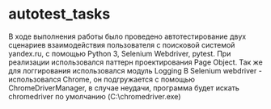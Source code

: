 # autotest_tasks
В ходе выполнения работы было проведено автотестирование двух сценариев взаимодействия пользователя с поисковой системой yandex.ru,
с помощью Python 3, Selenium Webdriver, pytest.
При реализации использовался паттерн проектирования Page Object.
Так же для логгирования использовался модуль Logging
В Selenium webdriver - использовался Chrome, он подгружается с помощью ChromeDriverManager, в случае неудачи,
программа будет искать chromedriver по умолчанию (C:\chromedriver.exe)
